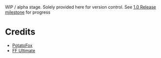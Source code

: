 WIP / alpha stage. Solely provided here for version control. See [1.0 Release milestone](https://github.com/DemandDystopia/elektrostal-firefox/milestone/1) for progress

# Credits
- [PotatoFox](https://gitlab.com/awwsomepotato/FirefoxCSS)
- [FF Ultimate](https://github.com/soulhotel/FF-ULTIMA)
